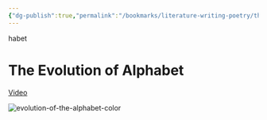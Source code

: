 ```yaml
---
{"dg-publish":true,"permalink":"/bookmarks/literature-writing-poetry/the-evolution-of-alphabet/","tags":["writing"]}
---
```



habet

# The Evolution of Alphabet

[Video](https://view.tcsenpai.com/watch?v=3kGuN8WIGNc)

​![evolution-of-the-alphabet-color](/img/user/_resources/IMG-20241106232527928.webp)​
